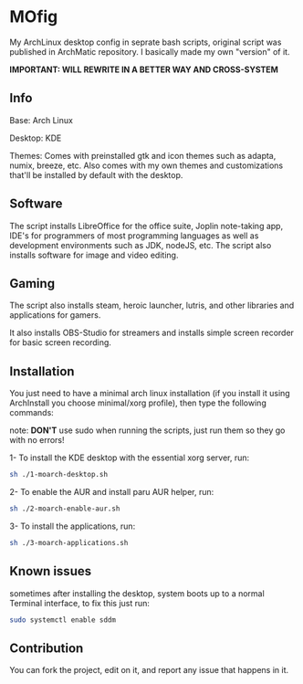 # MOfig
My ArchLinux desktop config in seprate bash scripts, original script was published in ArchMatic repository. I basically made my own "version" of it.

**IMPORTANT: WILL REWRITE IN A BETTER WAY AND CROSS-SYSTEM**

## Info
Base: Arch Linux

Desktop: KDE

Themes: Comes with preinstalled gtk and icon themes such as adapta, numix, breeze, etc.
Also comes with my own themes and customizations that'll be installed by default with the desktop.

## Software
The script installs LibreOffice for the office suite, Joplin note-taking app, IDE's for programmers of most programming languages as well as development environments such as JDK, nodeJS, etc. The script also installs software for image and video editing.

## Gaming
The script also installs steam, heroic launcher, lutris, and other libraries and applications for gamers.

It also installs OBS-Studio for streamers and installs simple screen recorder for basic screen recording.

## Installation
You just need to have a minimal arch linux installation (if you install it using ArchInstall you choose minimal/xorg profile), then type the following commands:

note: **DON'T** use sudo when running the scripts, just run them so they go with no errors!

1- To install the KDE desktop with the essential xorg server, run:
```bash
sh ./1-moarch-desktop.sh
```

2- To enable the AUR and install paru AUR helper, run:
```bash
sh ./2-moarch-enable-aur.sh
```

3- To install the applications, run:
```bash
sh ./3-moarch-applications.sh
```

## Known issues

sometimes after installing the desktop, system boots up to a normal Terminal interface, to fix this just run:

```bash
sudo systemctl enable sddm
```

## Contribution
You can fork the project, edit on it, and report any issue that happens in it.
